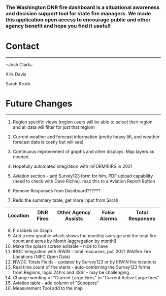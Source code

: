 ### The Washington DNR fire dashboard is a situational awareness and decision support tool for state fire managers. We made this application open access to encourage public and other agency benefit and hope you find it useful!


# Contact
<hr>

~Josh Clark~

Kirk Davis

Sarah Krock


# Future Changes
<hr>


1. Region specific views (region users will be able to select their region and all data will filter for just that region)

2. Current weather and forecast information (pretty heavy lift, and weather forecast data is costly but will see)

3. Continuous improvement of graphs and other displays. Map layers as needed

4. Hopefully automated integration with InFORM/EIRS in 2021

5. Aviation section - add Survey123 form for him, PDF upload capability (need to check with Dave Richie). map this to a Aviation Report Button

6. Remove Responses from Dashboard??????

7. Redo the summary table, get more input from Sarah

| Location | DNR Fires  | Other Agency Assists | False Alarms | Total Responses |
|----------|------------|----------------------|--------------|-----------------|

8. Fix labels on Graph
9. Add a new graphic which shows the monthly average and the total fire count and acres by Month (aggregation by month!)
10. Make the splash screen editable - nice to have
11. IROC Integration with IRWIN - total resources, pull 2021 Wildfire Fire Locations (NIFC Open Data)
12. NWCC Totals Fields - updated by Survey123 or by IRWIN fire locations
13. Real time count of fire starts - auto-combining the Survey123 forms from Regions, logic 24hrs and 48hr - may be challenging
14. Change wording of "Current Large Fires" to "Current Active Large fires"
15. Aviation table - add column of "Scoopers" 
16. Measurement Tool add to the map
